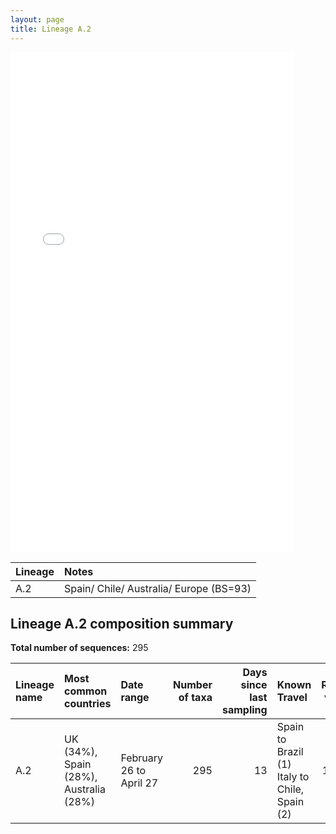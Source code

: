 ```yaml
---
layout: page
title: Lineage A.2
---
```




<embed src="../assets/images/A.2.pdf" type="application/pdf" width="90%" height="800px" />


| Lineage | Notes |
|:-----|:-----|
| A.2 | Spain/ Chile/ Australia/ Europe (BS=93) |

<h2>Lineage A.2 composition summary </h2>

<strong>Total number of sequences:</strong> 295

| Lineage name | Most common countries | Date range | Number of taxa |  Days since last sampling | Known Travel | Recall value |
|:-----|:-----|:-------|-------:|-------:|:---------|--------:|
| A.2 | UK (34%), Spain (28%), Australia (28%) | February 26 to April 27 | 295 | 13 | Spain to Brazil (1)<br/> Italy to Chile, Spain (2)<br/> | 100.0 |
